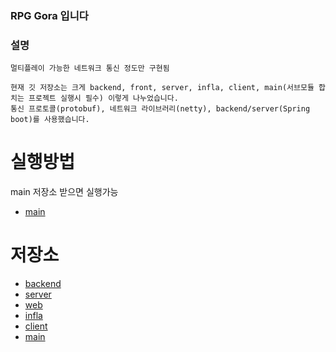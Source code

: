 ### RPG Gora 입니다

### 설명
```
멀티플레이 가능한 네트워크 통신 정도만 구현됨

현재 깃 저장소는 크게 backend, front, server, infla, client, main(서브모듈 합치는 프로젝트 실행시 필수) 이렇게 나누었습니다.
통신 프로토콜(protobuf), 네트워크 라이브러리(netty), backend/server(Spring boot)를 사용했습니다.
```
# 실행방법
main 저장소 받으면 실행가능
- [main](https://github.com/ehaakdl/gora-main)

# 저장소
- [backend](https://github.com/ehaakdl/gora-backend)
- [server](https://github.com/ehaakdl/gora-server)
- [web](https://github.com/ehaakdl/gora-web)
- [infla](https://github.com/ehaakdl/gora-infla)
- [client](https://github.com/ehaakdl/gora-client)
- [main](https://github.com/ehaakdl/gora-main)
  
